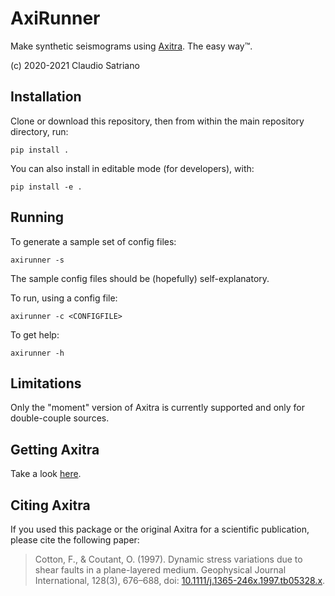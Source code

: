 # AxiRunner
Make synthetic seismograms using [Axitra]. The easy way™.

(c) 2020-2021 Claudio Satriano

[axitra]:https://github.com/coutanto/axitra

## Installation
Clone or download this repository, then from within the main repository directory, run:

    pip install .

You can also install in editable mode (for developers), with:

    pip install -e .

## Running
To generate a sample set of config files:

    axirunner -s

The sample config files should be (hopefully) self-explanatory.

To run, using a config file:

    axirunner -c <CONFIGFILE>

To get help:

    axirunner -h

## Limitations
Only the "moment" version of Axitra is currently supported and only for
double-couple sources.

## Getting Axitra
Take a look [here](https://github.com/coutanto/axitra).

## Citing Axitra
If you used this package or the original Axitra for a scientific publication,
please cite the following paper:

> Cotton, F., & Coutant, O. (1997). Dynamic stress variations due to shear
> faults in a plane-layered medium. Geophysical Journal International,
> 128(3), 676–688, doi:
> [10.1111/j.1365-246x.1997.tb05328.x](https://doi.org/10.1111/j.1365-246x.1997.tb05328.x).
